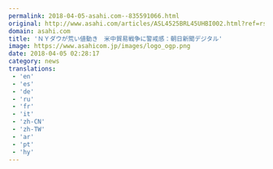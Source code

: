 ```yaml
---
permalink: 2018-04-05-asahi.com--835591066.html
original: http://www.asahi.com/articles/ASL4525BRL45UHBI002.html?ref=rss
domain: asahi.com
title: 'ＮＹダウが荒い値動き　米中貿易戦争に警戒感：朝日新聞デジタル'
image: https://www.asahicom.jp/images/logo_ogp.png
date: 2018-04-05 02:28:17
category: news
translations: 
 - 'en'
 - 'es'
 - 'de'
 - 'ru'
 - 'fr'
 - 'it'
 - 'zh-CN'
 - 'zh-TW'
 - 'ar'
 - 'pt'
 - 'hy'
---
```


